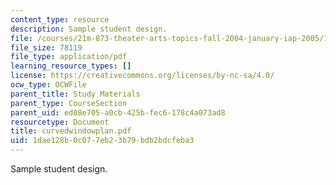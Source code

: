 ```yaml
---
content_type: resource
description: Sample student design.
file: /courses/21m-873-theater-arts-topics-fall-2004-january-iap-2005/1dae128b0c077eb23b79bdb2bdcfeba3_curvedwindowplan.pdf
file_size: 78119
file_type: application/pdf
learning_resource_types: []
license: https://creativecommons.org/licenses/by-nc-sa/4.0/
ocw_type: OCWFile
parent_title: Study Materials
parent_type: CourseSection
parent_uid: ed08e705-a0cb-425b-fec6-178c4a073ad8
resourcetype: Document
title: curvedwindowplan.pdf
uid: 1dae128b-0c07-7eb2-3b79-bdb2bdcfeba3
---
```

Sample student design.